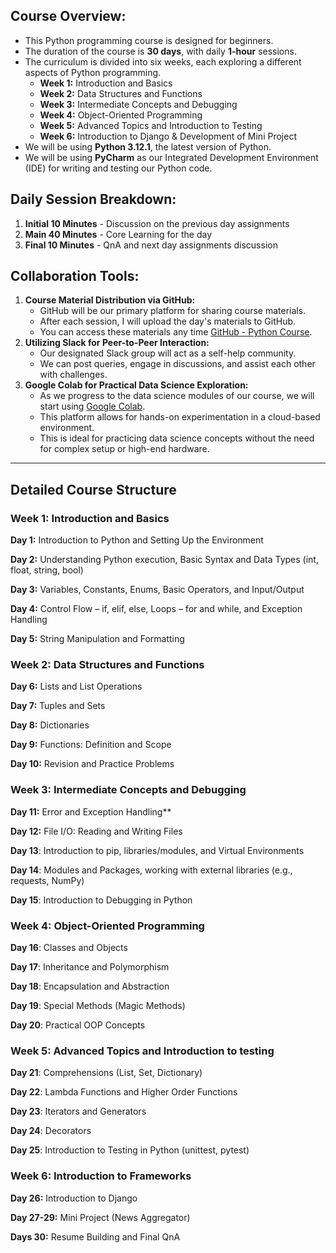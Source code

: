 ## Course Overview:
- This Python programming course is designed for beginners.
- The duration of the course is **30 days**, with daily **1-hour** sessions.
- The curriculum is divided into six weeks, each exploring a different aspects of Python programming.
    - **Week 1:** Introduction and Basics
    - **Week 2:** Data Structures and Functions
    - **Week 3:** Intermediate Concepts and Debugging
    - **Week 4:** Object-Oriented Programming
    - **Week 5:** Advanced Topics and Introduction to Testing
    - **Week 6:** Introduction to Django & Development of Mini Project
- We will be using **Python 3.12.1**, the latest version of Python. 
- We will be using **PyCharm** as our Integrated Development Environment (IDE) for writing and testing our Python code. 
    
## Daily Session Breakdown:
1. **Initial 10 Minutes** - Discussion on the previous day assignments
2. **Main 40 Minutes** - Core Learning for the day
3. **Final 10 Minutes** - QnA and next day assignments discussion


## Collaboration Tools:
1. **Course Material Distribution via GitHub:**
    - GitHub will be our primary platform for sharing course materials. 
    - After each session, I will upload the day's materials to GitHub.
    - You can access these materials any time [GitHub - Python Course](https://github.com/ranjanzyx/ranjan-python-course).
2. **Utilizing Slack for Peer-to-Peer Interaction:**
    - Our designated Slack group will act as a self-help community. 
    - We can post queries, engage in discussions, and assist each other with challenges. 
3. **Google Colab for Practical Data Science Exploration:**
    - As we progress to the data science modules of our course, we will start using [Google Colab](https://colab.google/). 
    - This platform allows for hands-on experimentation in a cloud-based environment. 
    - This is ideal for practicing data science concepts without the need for complex setup or high-end hardware.


---
## Detailed Course Structure
### Week 1: Introduction and Basics

**Day 1:** Introduction to Python and Setting Up the Environment

**Day 2:** Understanding Python execution, Basic Syntax and Data Types (int, float, string, bool)

**Day 3:** Variables, Constants, Enums, Basic Operators, and Input/Output

**Day 4:** Control Flow – if, elif, else, Loops – for and while, and Exception Handling

**Day 5:** String Manipulation and Formatting

### Week 2: Data Structures and Functions

**Day 6:** Lists and List Operations

**Day 7:** Tuples and Sets

**Day 8:** Dictionaries

**Day 9:** Functions: Definition and Scope

**Day 10:** Revision and Practice Problems

### Week 3: Intermediate Concepts and Debugging

**Day 11:** Error and Exception Handling**

**Day 12:** File I/O: Reading and Writing Files

**Day 13**: Introduction to pip, libraries/modules, and Virtual Environments

**Day 14**: Modules and Packages, working with external libraries (e.g., requests, NumPy) 

**Day 15**: Introduction to Debugging in Python 

### Week 4: Object-Oriented Programming

**Day 16**: Classes and Objects

**Day 17**: Inheritance and Polymorphism

**Day 18**: Encapsulation and Abstraction

**Day 19**: Special Methods (Magic Methods)

**Day 20**: Practical OOP Concepts

### Week 5: Advanced Topics and Introduction to testing

**Day 21**: Comprehensions (List, Set, Dictionary)

**Day 22**: Lambda Functions and Higher Order Functions

**Day 23**: Iterators and Generators

**Day 24**: Decorators

**Day 25**: Introduction to Testing in Python (unittest, pytest)

### Week 6: Introduction to Frameworks

**Day 26:** Introduction to Django

**Day 27-29:** Mini Project (News Aggregator)

**Days 30:** Resume Building and Final QnA

